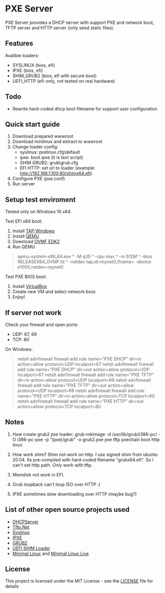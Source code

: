 # PXE Server

PXE Server provides a DHCP server with support PXE and network boot, TFTP server and HTTP server (only send static files).

## Features

Avalible loaders:
- SYSLINUX (bios, efi)
- IPXE (bios, efi)
- SHIM_GRUB2 (bios, efi with secure boot)
- UEFI_HTTP (efi-only, not tested on real hardware)

## Todo

- Rewrite hard-coded dhcp boot filename for support user configuration

## Quick start guide

1. Download prepared wwwroot
2. Download minilinux and extract to wwwroot
3. Change loader config:
    - syslinux: pxelinux.cfg\default
    - ipxe: boot.ipxe (it is text script)
    - SHIM GRUB2: grub\grub.cfg
    - EFI HTTP: set url to loader (example: http://192.168.1.100:80/shimx64.efi)
4. Configure PXE (pxe.conf)
5.  Run server
    
## Setup test enviroment

Tested only on Windows 10 x64.

Test EFI x64 boot:
1. Install [TAP-Windows](https://build.openvpn.net/downloads/releases/latest/tap-windows-latest-stable.exe)
2. Install [QEMU](https://qemu.weilnetz.de/w64/)
3. Download [OVMF EDK2](https://retrage.github.io/edk2-nightly/)
4. Run QEMU
> qemu-system-x86_64.exe ^
> -M q35 ^
> -cpu max ^
> -m 512M ^
> -bios RELEASEX64_OVMF.fd ^
> -netdev tap,id=mynet0,ifname=<TAP interface name> -device e1000,netdev=mynet0


Test PXE BIOS boot:
1. Install [VirtualBox](https://www.virtualbox.org/)
2. Create new VM and select network boot.
3. Enjoy!

## If server not work

Check your firewall and open ports:
- UDP: 67, 69
- TCP: 80

On Windows:
> netsh advfirewall firewall add rule name="PXE DHCP" dir=in action=allow protocol=UDP localport=67
> netsh advfirewall firewall add rule name="PXE DHCP" dir=out action=allow protocol=UDP localport=67 
> netsh advfirewall firewall add rule name="PXE TFTP" dir=in action=allow protocol=UDP localport=69
> netsh advfirewall firewall add rule name="PXE TFTP" dir=out action=allow protocol=UDP localport=69 
> netsh advfirewall firewall add rule name="PXE HTTP" dir=in action=allow protocol=TCP localport=80
> netsh advfirewall firewall add rule name="PXE HTTP" dir=out action=allow protocol=TCP localport=80

## Notes

1. How create grub2 pxe loader: 
grub-mkimage -d /usr/lib/grub/i386-pc/ -O i386-pc-pxe -p "(pxe)/grub" -o grub2.pxe pxe tftp pxechain boot http linux

2. How work shim? Shim not work on http.
I use signed shim from ubuntu 20.04. Its pre-compiled with hard-coded filename "grubx64.efi". So I can't set http path. Only work with tftp.

3. Memdisk not work in EFI.
4. Grub loopback can't loop ISO over HTTP :)
5. IPXE sometimes slow downloading over HTTP (maybe bug?)

## List of other open source projects used

- [DHCPServer](https://github.com/jpmikkers/DHCPServer)
- [Tftp.Net](https://github.com/Callisto82/tftp.net)
- [Syslinux](https://wiki.syslinux.org/wiki/index.php?title=The_Syslinux_Project)
- [IPXE](https://ipxe.org/)
- [GRUB2](https://www.gnu.org/software/grub/)
- [UEFI SHIM Loader](https://github.com/rhboot/shim)
- [Minimal Linux](https://github.com/ivandavidov/minimal) and [Minimal Linux Live](http://minimal.idzona.com/#home)

## License

This project is licensed under the MIT License - see the [LICENSE](LICENSE) file for details